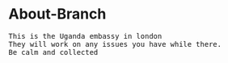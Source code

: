 # About-Branch
<!DOCTYPE html>
<html>
<head>  <title> Traffalgar Square </title>
</head>
<body> 
<pre>
This is the Uganda embassy in london
They will work on any issues you have while there.
Be calm and collected
</pre>
</body>

</html>

